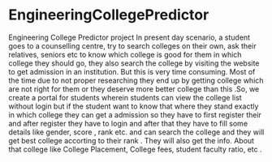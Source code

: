 # EngineeringCollegePredictor
Engineering College Predictor project
In present day scenario, a student goes to a counselling centre, try to search colleges on their own, ask their relatives, seniors etc to know which college is good for them in which college they should go, they also search the college by visiting the website to get admission in an institution. But this is very time consuming. Most of the time due to not proper researching they end up by getting  college which are not right for them  or they deserve more better college than this .So, we create a portal for students wherein students can view the college list without login  but if the student want to know that where they stand exactly in which college they can get a admission so they have to first register their and after register they have to login and after that they have to fill some details like gender, score , rank etc. and can search the college and they will get best college accorting to their rank . They will also get the info. About that college like College Placement, College fees, student faculty ratio, etc .
